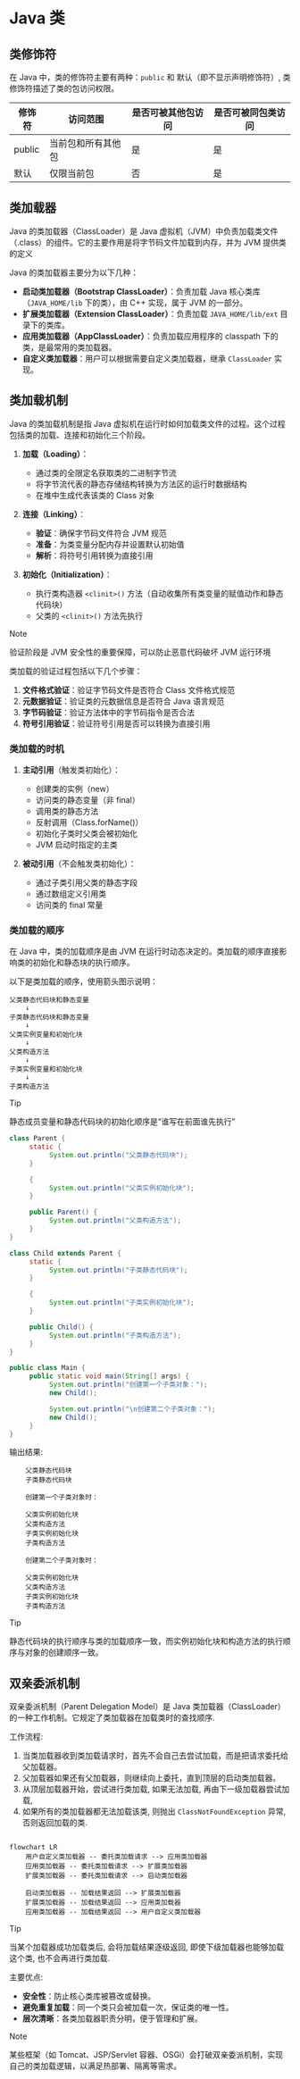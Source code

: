 # Java 类

## 类修饰符

在 Java 中，类的修饰符主要有两种：`public` 和 默认（即不显示声明修饰符）, 类修饰符描述了类的包访问权限。

| 修饰符   | 访问范围                  | 是否可被其他包访问 | 是否可被同包类访问 |
|----------|---------------------------|-------------------|-------------------|
| public   | 当前包和所有其他包         | 是                | 是                |
| 默认 | 仅限当前包                | 否                | 是                |


## 类加载器

Java 的类加载器（ClassLoader）是 Java 虚拟机（JVM）中负责加载类文件（.class）的组件。它的主要作用是将字节码文件加载到内存，并为 JVM 提供类的定义

Java 的类加载器主要分为以下几种：

-   **启动类加载器（Bootstrap ClassLoader）**：负责加载 Java 核心类库（`JAVA_HOME/lib` 下的类），由 C++ 实现，属于 JVM 的一部分。
-   **扩展类加载器（Extension ClassLoader）**：负责加载 `JAVA_HOME/lib/ext` 目录下的类库。
-   **应用类加载器（AppClassLoader）**：负责加载应用程序的 classpath 下的类，是最常用的类加载器。
-   **自定义类加载器**：用户可以根据需要自定义类加载器，继承 `ClassLoader` 实现。

## 类加载机制

Java 的类加载机制是指 Java 虚拟机在运行时如何加载类文件的过程。这个过程包括类的加载、连接和初始化三个阶段。

1. **加载（Loading）**：

    - 通过类的全限定名获取类的二进制字节流
    - 将字节流代表的静态存储结构转换为方法区的运行时数据结构
    - 在堆中生成代表该类的 Class 对象

2. **连接（Linking）**：

    - **验证**：确保字节码文件符合 JVM 规范
    - **准备**：为类变量分配内存并设置默认初始值
    - **解析**：将符号引用转换为直接引用

3. **初始化（Initialization）**：
    - 执行类构造器 `<clinit>()` 方法（自动收集所有类变量的赋值动作和静态代码块）
    - 父类的 `<clinit>()` 方法先执行

> [!NOTE]
> 验证阶段是 JVM 安全性的重要保障，可以防止恶意代码破坏 JVM 运行环境
>
> 类加载的验证过程包括以下几个步骤：
>
> 1. **文件格式验证**：验证字节码文件是否符合 Class 文件格式规范
> 2. **元数据验证**：验证类的元数据信息是否符合 Java 语言规范
> 3. **字节码验证**：验证方法体中的字节码指令是否合法
> 4. **符号引用验证**：验证符号引用是否可以转换为直接引用

### 类加载的时机

1. **主动引用**（触发类初始化）：

    - 创建类的实例（new）
    - 访问类的静态变量（非 final）
    - 调用类的静态方法
    - 反射调用（Class.forName()）
    - 初始化子类时父类会被初始化
    - JVM 启动时指定的主类

2. **被动引用**（不会触发类初始化）：
    - 通过子类引用父类的静态字段
    - 通过数组定义引用类
    - 访问类的 final 常量

### 类加载的顺序

在 Java 中，类的加载顺序是由 JVM 在运行时动态决定的。类加载的顺序直接影响类的初始化和静态块的执行顺序。

以下是类加载的顺序，使用箭头图示说明：

```plaintext
父类静态代码块和静态变量
    ↓
子类静态代码块和静态变量
    ↓
父类实例变量和初始化块
    ↓
父类构造方法
    ↓
子类实例变量和初始化块
    ↓
子类构造方法
```

> [!TIP]
> 静态成员变量和静态代码块的初始化顺序是“谁写在前面谁先执行”

```java
class Parent {
     static {
          System.out.println("父类静态代码块");
     }

     {
          System.out.println("父类实例初始化块");
     }

     public Parent() {
          System.out.println("父类构造方法");
     }
}

class Child extends Parent {
     static {
          System.out.println("子类静态代码块");
     }

     {
          System.out.println("子类实例初始化块");
     }

     public Child() {
          System.out.println("子类构造方法");
     }
}

public class Main {
     public static void main(String[] args) {
          System.out.println("创建第一个子类对象：");
          new Child();

          System.out.println("\n创建第二个子类对象：");
          new Child();
     }
}
```

输出结果:

```text
    父类静态代码块
    子类静态代码块

    创建第一个子类对象时：

    父类实例初始化块
    父类构造方法
    子类实例初始化块
    子类构造方法

    创建第二个子类对象时：

    父类实例初始化块
    父类构造方法
    子类实例初始化块
    子类构造方法
```

> [!TIP]
> 静态代码块的执行顺序与类的加载顺序一致，而实例初始化块和构造方法的执行顺序与对象的创建顺序一致。


## 双亲委派机制

双亲委派机制（Parent Delegation Model）是 Java 类加载器（ClassLoader）的一种工作机制。它规定了类加载器在加载类时的查找顺序.

工作流程:

1. 当类加载器收到类加载请求时，首先不会自己去尝试加载，而是把请求委托给父加载器。
2. 父加载器如果还有父加载器，则继续向上委托，直到顶层的启动类加载器。
3. 从顶层加载器开始，尝试进行类加载, 如果无法加载, 再由下一级加载器尝试加载, 
4. 如果所有的类加载器都无法加载该类, 则抛出 `ClassNotFoundException` 异常, 否则返回加载的类.

```mermaid

flowchart LR
    用户自定义类加载器 -- 委托类加载请求 --> 应用类加载器
    应用类加载器 -- 委托类加载请求 --> 扩展类加载器
    扩展类加载器 -- 委托类加载请求 --> 启动类加载器

    启动类加载器 -- 加载结果返回 --> 扩展类加载器
    扩展类加载器 -- 加载结果返回 --> 应用类加载器
    应用类加载器 -- 加载结果返回 --> 用户自定义类加载器
```

> [!TIP]
> 当某个加载器成功加载类后, 会将加载结果逐级返回, 即使下级加载器也能够加载这个类, 也不会再进行类加载.

主要优点:

-   **安全性**：防止核心类库被篡改或替换。
-   **避免重复加载**：同一个类只会被加载一次，保证类的唯一性。
-   **层次清晰**：各类加载器职责分明，便于管理和扩展。

> [!NOTE]
> 某些框架（如 Tomcat、JSP/Servlet 容器、OSGi）会打破双亲委派机制，实现自己的类加载逻辑，以满足热部署、隔离等需求。
